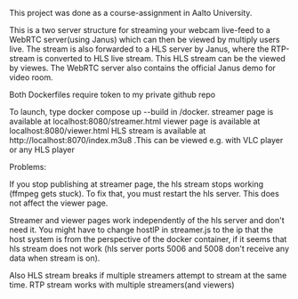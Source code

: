 This project was done as a course-assignment in Aalto University.

This is a two server structure for streaming your webcam live-feed to a WebRTC server(using Janus) which can then be viewed by multiply users live. The stream is also forwarded to a HLS server by Janus, where the RTP-stream is converted to HLS live stream. This HLS stream can be the viewed by viewes. The WebRTC server also contains the official Janus demo for video room.

Both Dockerfiles require token to my private github repo

To launch, type docker compose up --build in /docker.
streamer page is available at localhost:8080/streamer.html
viewer page is available at localhost:8080/viewer.html
HLS stream is available at http://localhost:8070/index.m3u8 .This can be viewed e.g. with VLC player or any HLS player

Problems:

If you stop publishing at streamer page, the hls stream stops working (ffmpeg gets stuck). To fix that, you must restart the hls server. This does not affect the viewer page.

Streamer and viewer pages work independently of the hls server and don't need it.
You might have to change hostIP in streamer.js to the ip that the host system is from the perspective of the docker container, if it seems that hls stream does not work (hls server ports 5006 and 5008 don't receive any data when stream is on).

Also HLS stream breaks if multiple streamers attempt to stream at the same time. RTP stream works with multiple streamers(and viewers)